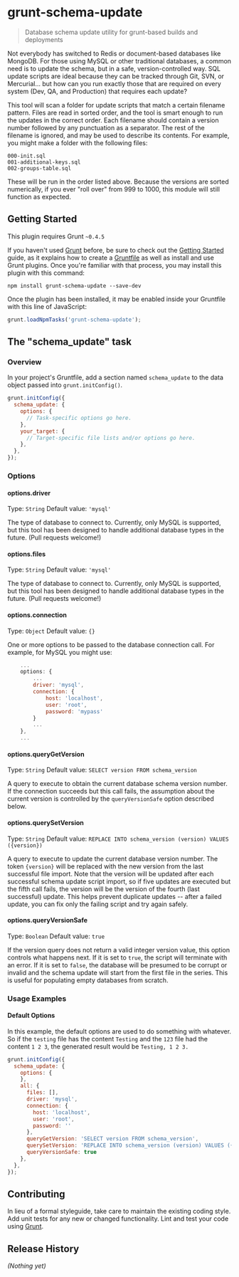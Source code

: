 # grunt-schema-update

> Database schema update utility for grunt-based builds and deployments

Not everybody has switched to Redis or document-based databases like MongoDB. For those using MySQL or other traditional
databases, a common need is to update the schema, but in a safe, version-controlled way. SQL update scripts are ideal
because they can be tracked through Git, SVN, or Mercurial... but how can you run exactly those that are required on
every system (Dev, QA, and Production) that requires each update?

This tool will scan a folder for update scripts that match a certain filename pattern. Files are read in sorted order,
and the tool is smart enough to run the updates in the correct order. Each filename should contain a version number
followed by any punctuation as a separator. The rest of the filename is ignored, and may be used to describe its
contents. For example, you might make a folder with the following files:

```shell
000-init.sql
001-additional-keys.sql
002-groups-table.sql
```

These will be run in the order listed above. Because the versions are sorted numerically, if you ever "roll over" from
999 to 1000, this module will still function as expected.

## Getting Started
This plugin requires Grunt `~0.4.5`

If you haven't used [Grunt](http://gruntjs.com/) before, be sure to check out the
[Getting Started](http://gruntjs.com/getting-started) guide, as it explains how to create a 
[Gruntfile](http://gruntjs.com/sample-gruntfile) as well as install and use Grunt plugins. Once you're familiar with
 that process, you may install this plugin with this command:

```shell
npm install grunt-schema-update --save-dev
```

Once the plugin has been installed, it may be enabled inside your Gruntfile with this line of JavaScript:

```js
grunt.loadNpmTasks('grunt-schema-update');
```

## The "schema_update" task

### Overview
In your project's Gruntfile, add a section named `schema_update` to the data object passed into `grunt.initConfig()`.

```js
grunt.initConfig({
  schema_update: {
    options: {
      // Task-specific options go here.
    },
    your_target: {
      // Target-specific file lists and/or options go here.
    },
  },
});
```

### Options

#### options.driver
Type: `String`
Default value: `'mysql'`

The type of database to connect to. Currently, only MySQL is supported, but this tool has been designed to handle
additional database types in the future. (Pull requests welcome!)

#### options.files
Type: `String`
Default value: `'mysql'`

The type of database to connect to. Currently, only MySQL is supported, but this tool has been designed to handle
additional database types in the future. (Pull requests welcome!)

#### options.connection
Type: `Object`
Default value: `{}`

One or more options to be passed to the database connection call. For example, for MySQL you might use:

```js
    ...
    options: {
        ...
        driver: 'mysql',
        connection: {
            host: 'localhost',
            user: 'root',
            password: 'mypass'
        }
        ...
    },
    ...
```

#### options.queryGetVersion
Type: `String`
Default value: `SELECT version FROM schema_version`

A query to execute to obtain the current database schema version number. If the connection succeeds but this call
fails, the assumption about the current version is controlled by the `queryVersionSafe` option described below.

#### options.querySetVersion
Type: `String`
Default value: `REPLACE INTO schema_version (version) VALUES ({version})`

A query to execute to update the current database version number. The token `{version}` will be replaced with the new
version from the last successful file import. Note that the version will be updated after each successful schema
update script import, so if five updates are executed but the fifth call fails, the version will be the version of the
fourth (last successful) update. This helps prevent duplicate updates -- after a failed update, you can fix only the
failing script and try again safely. 

#### options.queryVersionSafe
Type: `Boolean`
Default value: `true`

If the version query does not return a valid integer version value, this option controls what happens next. If it is
set to `true`, the script will terminate with an error. If it is set to `false`, the database will be presumed to be
corrupt or invalid and the schema update will start from the first file in the series. This is useful for populating
empty databases from scratch.

### Usage Examples

#### Default Options
In this example, the default options are used to do something with whatever. So if the `testing` file has the content
`Testing` and the `123` file had the content `1 2 3`, the generated result would be `Testing, 1 2 3.`

```js
grunt.initConfig({
  schema_update: {
    options: {
    },
    all: {
      files: [],
      driver: 'mysql',
      connection: {
        host: 'localhost',
        user: 'root',
        password: ''
      },
      queryGetVersion: 'SELECT version FROM schema_version',
      querySetVersion: 'REPLACE INTO schema_version (version) VALUES ({version})',
      queryVersionSafe: true
    },
  },
});
```

## Contributing
In lieu of a formal styleguide, take care to maintain the existing coding style. Add unit tests for any new or changed
 functionality. Lint and test your code using [Grunt](http://gruntjs.com/).

## Release History
_(Nothing yet)_
